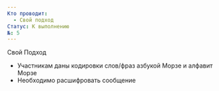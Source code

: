 ```yaml
---
Кто проводит:
  - Свой подход
Статус: К выполнению
№: 5
---
```

Свой Подход
- Участникам даны кодировки слов/фраз азбукой Морзе и алфавит Морзе
- Необходимо расшифровать сообщение
